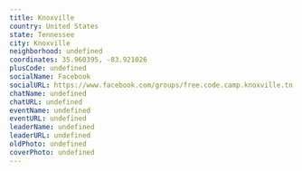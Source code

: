 ```yaml
---
title: Knoxville
country: United States
state: Tennessee
city: Knoxville
neighborhood: undefined
coordinates: 35.960395, -83.921026
plusCode: undefined
socialName: Facebook
socialURL: https://www.facebook.com/groups/free.code.camp.knoxville.tn
chatName: undefined
chatURL: undefined
eventName: undefined
eventURL: undefined
leaderName: undefined
leaderURL: undefined
oldPhoto: undefined
coverPhoto: undefined
---
```

